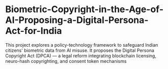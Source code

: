 # Biometric-Copyright-in-the-Age-of-AI-Proposing-a-Digital-Persona-Act-for-India
This project explores a policy-technology framework to safeguard Indian citizens' biometric data from AI misuse. It proposes the Digital Persona Copyright Act (DPCA) — a legal reform integrating blockchain licensing, neuro-hash copyrighting, and consent token mechanisms
